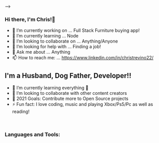 


-->

### Hi there, I'm Chris!👋


- 🔭 I’m currently working on ... Full Stack Furniture buying app!
- 🌱 I’m currently learning ... Node
- 👯 I’m looking to collaborate on ... Anything/Anyone
- 🤔 I’m looking for help with ... Finding a job!
- 💬 Ask me about ... Anything
- 📫 How to reach me: ... https://www.linkedin.com/in/christrevino22/

## I'm a Husband, Dog Father, Developer!!
- 🌱 I’m currently learning everything 🤣
- 👯 I’m looking to collaborate with other content creators
- 🥅 2021 Goals: Contribute more to Open Source projects
- ⚡ Fun fact: I love coding, music and playing Xbox/Ps5/Pc as well as reading!




<br />

### Languages and Tools:


<br />
<br />





[linkedin]: https://linkedin.com/in/christrevino22
